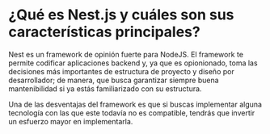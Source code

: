 # ¿Qué es Nest.js y cuáles son sus características principales?

Nest es un framework de opinión fuerte para NodeJS. El framework te permite codificar aplicaciones backend y, ya que es opionionado, toma las decisiones más importantes de estructura de proyecto y diseño por desarrollador; de manera, que busca garantizar siempre buena mantenibilidad si ya estás familiarizado con su estructura. 

Una de las desventajas del framework es que si buscas implementar alguna tecnología con las que este todavía no es compatible, tendrás que invertir un esfuerzo mayor en implementarla. 
